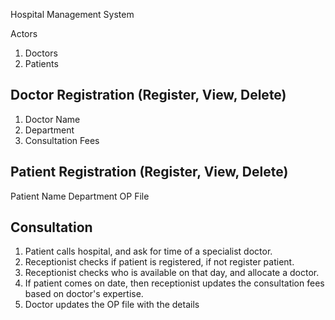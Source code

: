 Hospital Management System

Actors
1. Doctors
2. Patients

Doctor Registration (Register, View, Delete)
-------------------
1. Doctor Name
2. Department
3. Consultation Fees

Patient Registration (Register, View, Delete)
--------------------
Patient Name
Department
OP File

Consultation
---------------------
1. Patient calls hospital, and ask for time of a specialist doctor.
2. Receptionist checks if patient is registered, if not register patient.
3. Receptionist checks who is available on that day, and allocate a doctor.
4. If patient comes on date, then receptionist updates the consultation fees based on doctor's expertise.
5. Doctor updates the OP file with the details
